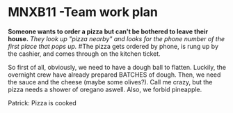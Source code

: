 # MNXB11 -Team work plan 

**Someone wants to order a pizza but can't be bothered to leave their house.**
*They look up "pizza nearby" and looks for the phone number of the first place that pops up.*
#The pizza gets ordered by phone, is rung up by the cashier, and comes through on the kitchen ticket.

So first of all, obviously, we need to have a dough ball to flatten. 
Luckily, the overnight crew have already prepared BATCHES of dough. 
Then, we need the sauce and the cheese (maybe some olives?).
Call me crazy, but the pizza needs a shower of oregano aswell. 
Also, we forbid pineapple. 

Patrick: Pizza is cooked 